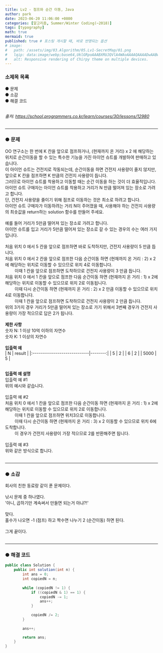 ```yaml
---
title: Lv2 - 점프와 순간 이동, Java
author: park
date: 2023-06-20 11:06:00 +0800
categories: [알고리즘, Summer/Winter Coding(~2018)]
tags: [typography]
math: true
mermaid: true
published: true # 포스팅 개시할 때, 바로 반영되는 옵션
# image: 
#   path: /assets/img/03.Algorithm/05.Lv1-SecretMap/01.png
#   lqip: data:image/webp;base64,UklGRpoAAABXRUJQVlA4WAoAAAAQAAAADwAABwAAQUxQSDIAAAARL0AmbZurmr57yyIiqE8oiG0bejIYEQTgqiDA9vqnsUSI6H+oAERp2HZ65qP/VIAWAFZQOCBCAAAA8AEAnQEqEAAIAAVAfCWkAALp8sF8rgRgAP7o9FDvMCkMde9PK7euH5M1m6VWoDXf2FkP3BqV0ZYbO6NA/VFIAAAA
#   alt: Responsive rendering of Chirpy theme on multiple devices.
---
```


### 소제목 목록
● 문제<br/>
● 소감<br/>
● 해결 코드<br/>
<br/>

<i>출처: https://school.programmers.co.kr/learn/courses/30/lessons/12980</i><br/>
<br/>

---

### ● 문제

OO 연구소는 한 번에 K 칸을 앞으로 점프하거나, (현재까지 온 거리) x 2 에 해당하는 위치로 순간이동을 할 수 있는 특수한 기능을 가진 아이언 슈트를 개발하여 판매하고 있습니다.<br/>
이 아이언 슈트는 건전지로 작동되는데, 순간이동을 하면 건전지 사용량이 줄지 않지만, 앞으로 K 칸을 점프하면 K 만큼의 건전지 사용량이 듭니다.<br/>
그러므로 아이언 슈트를 착용하고 이동할 때는 순간 이동을 하는 것이 더 효율적입니다.<br/>
아이언 슈트 구매자는 아이언 슈트를 착용하고 거리가 N 만큼 떨어져 있는 장소로 가려고 합니다.<br/>
단, 건전지 사용량을 줄이기 위해 점프로 이동하는 것은 최소로 하려고 합니다.<br/>
아이언 슈트 구매자가 이동하려는 거리 N이 주어졌을 때, 사용해야 하는 건전지 사용량의 최솟값을 return하는 solution 함수를 만들어 주세요.<br/>
<br/>
예를 들어 거리가 5만큼 떨어져 있는 장소로 가려고 합니다.<br/>
아이언 슈트를 입고 거리가 5만큼 떨어져 있는 장소로 갈 수 있는 경우의 수는 여러 가지입니다.<br/>
<br/>
처음 위치 0 에서 5 칸을 앞으로 점프하면 바로 도착하지만, 건전지 사용량이 5 만큼 듭니다.<br/>
처음 위치 0 에서 2 칸을 앞으로 점프한 다음 순간이동 하면 (현재까지 온 거리 : 2) x 2에 해당하는 위치로 이동할 수 있으므로 위치 4로 이동합니다.<br/>
&nbsp; &nbsp; &nbsp; &nbsp; 이때 1 칸을 앞으로 점프하면 도착하므로 건전지 사용량이 3 만큼 듭니다.<br/>
처음 위치 0 에서 1 칸을 앞으로 점프한 다음 순간이동 하면 (현재까지 온 거리 : 1) x 2에 해당하는 위치로 이동할 수 있으므로 위치 2로 이동됩니다.<br/>
&nbsp; &nbsp; &nbsp; &nbsp; 이때 다시 순간이동 하면 (현재까지 온 거리 : 2) x 2 만큼 이동할 수 있으므로 위치 4로 이동합니다.<br/>
&nbsp; &nbsp; &nbsp; &nbsp; 이때 1 칸을 앞으로 점프하면 도착하므로 건전지 사용량이 2 만큼 듭니다.<br/>
위의 3가지 경우 거리가 5만큼 떨어져 있는 장소로 가기 위해서 3번째 경우가 건전지 사용량이 가장 적으므로 답은 2가 됩니다.<br/>
<br/>
<b>제한 사항</b><br/>
숫자 N: 1 이상 10억 이하의 자연수<br/>
숫자 K: 1 이상의 자연수<br/>
<br/>
<b>입출력 예</b><br/>
| N                       | result |
|:-----------------------------|--------:|
| 5                     | 2  |
| 6                     | 2  |
| 5000                     | 5  |

<br/>
<b>입출력 예 설명</b><br/>
입출력 예 #1<br/>
위의 예시와 같습니다.<br/>
<br/>
입출력 예 #2<br/>
처음 위치 0 에서 1 칸을 앞으로 점프한 다음 순간이동 하면 (현재까지 온 거리 : 1) x 2에 해당하는 위치로 이동할 수 있으므로 위치 2로 이동합니다.<br/>
&nbsp; &nbsp; &nbsp; &nbsp; 이때 1 칸을 앞으로 점프하면 위치3으로 이동합니다.<br/>
&nbsp; &nbsp; &nbsp; &nbsp; 이때 다시 순간이동 하면 (현재까지 온 거리 : 3) x 2 이동할 수 있으므로 위치 6에 도착합니다.<br/>
&nbsp; &nbsp; &nbsp; &nbsp; 이 경우가 건전지 사용량이 가장 적으므로 2를 반환해주면 됩니다.<br/>
<br/>
입출력 예 #3<br/>
위와 같은 방식으로 합니다.<br/>
<br/>

---

### ● 소감

회사의 친한 동료랑 같이 푼 문제이다.<br/>
<br/>
낚시 문제 중 하나였다.<br/>
'아니, 곱하기만 계속써서 만들면 되는거 아냐?!'<br/>
<br/>
맞다.<br/>
홀수가 나오면 -1 (점프) 하고 짝수면 나누기 2 (순간이동) 하면 된다.<br/>
<br/>
그게 끝이다.<br/>
<br/>

---

### ● 해결 코드

```java
public class Solution {
    public int solution(int n) {
        int ans = 0;
        int copiedN = n;
        
        while (copiedN != 1) {
            if ((copiedN & 1) == 1) {
                copiedN -= 1;
                ans++;
            }
            
            copiedN /= 2;
        }
        
        ans++;

        return ans;
    }
}
```